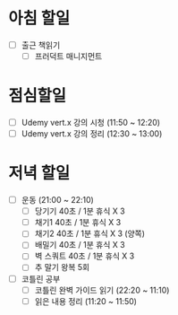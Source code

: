 
# 아침 할일
- [ ] 출근 책읽기
	- [ ] 프러덕트 매니지먼트

# 점심할일
- [ ] Udemy vert.x 강의 시청 (11:50 ~ 12:20)
- [ ] Udemy vert.x 강의 정리 (12:30 ~ 13:00)

# 저녁 할일
- [ ] 운동 (21:00 ~ 22:10)
	- [ ] 당기기 40초 / 1분 휴식 X 3
	- [ ] 채기1 40초 / 1분 휴식 X 3
	- [ ] 채기2 40초 / 1분 휴식 X 3 (양쪽)
	- [ ] 배밀기 40초 / 1분 휴식 X 3
	- [ ] 벽 스쿼트 40초 / 1분 휴식 X 3
	- [ ] 추 말기 왕복 5회
- [ ] 코틀린 공부
	- [ ] 코틀린 완벽 가이드 읽기 (22:20 ~ 11:10)
	- [ ] 읽은 내용 정리 (11:20 ~ 11:50)
